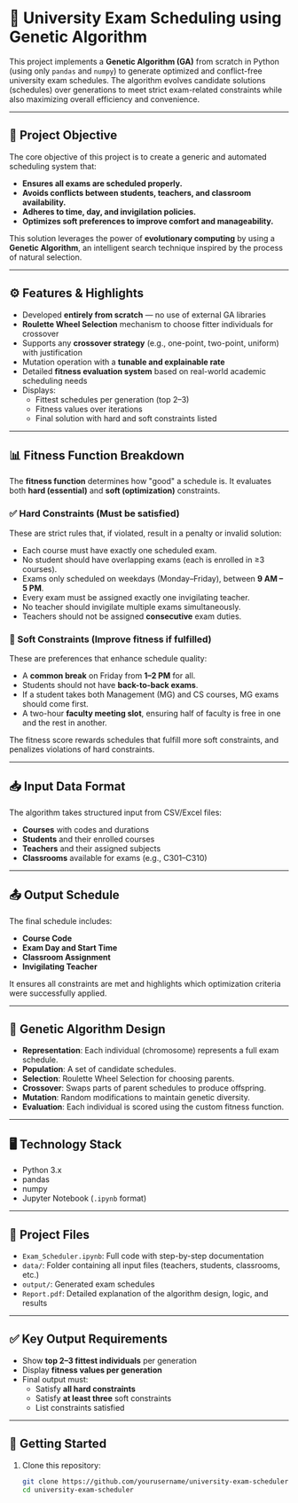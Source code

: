 # 🧬 University Exam Scheduling using Genetic Algorithm

This project implements a **Genetic Algorithm (GA)** from scratch in Python (using only `pandas` and `numpy`) to generate optimized and conflict-free university exam schedules. The algorithm evolves candidate solutions (schedules) over generations to meet strict exam-related constraints while also maximizing overall efficiency and convenience.

---

## 🧠 Project Objective

The core objective of this project is to create a generic and automated scheduling system that:
- **Ensures all exams are scheduled properly.**
- **Avoids conflicts between students, teachers, and classroom availability.**
- **Adheres to time, day, and invigilation policies.**
- **Optimizes soft preferences to improve comfort and manageability.**

This solution leverages the power of **evolutionary computing** by using a **Genetic Algorithm**, an intelligent search technique inspired by the process of natural selection.

---

## ⚙️ Features & Highlights

- Developed **entirely from scratch** — no use of external GA libraries
- **Roulette Wheel Selection** mechanism to choose fitter individuals for crossover
- Supports any **crossover strategy** (e.g., one-point, two-point, uniform) with justification
- Mutation operation with a **tunable and explainable rate**
- Detailed **fitness evaluation system** based on real-world academic scheduling needs
- Displays:
  - Fittest schedules per generation (top 2–3)
  - Fitness values over iterations
  - Final solution with hard and soft constraints listed

---

## 📊 Fitness Function Breakdown

The **fitness function** determines how "good" a schedule is. It evaluates both **hard (essential)** and **soft (optimization)** constraints.

### ✅ Hard Constraints (Must be satisfied)
These are strict rules that, if violated, result in a penalty or invalid solution:
- Each course must have exactly one scheduled exam.
- No student should have overlapping exams (each is enrolled in ≥3 courses).
- Exams only scheduled on weekdays (Monday–Friday), between **9 AM – 5 PM**.
- Every exam must be assigned exactly one invigilating teacher.
- No teacher should invigilate multiple exams simultaneously.
- Teachers should not be assigned **consecutive** exam duties.

### 🌟 Soft Constraints (Improve fitness if fulfilled)
These are preferences that enhance schedule quality:
- A **common break** on Friday from **1–2 PM** for all.
- Students should not have **back-to-back exams**.
- If a student takes both Management (MG) and CS courses, MG exams should come first.
- A two-hour **faculty meeting slot**, ensuring half of faculty is free in one and the rest in another.

The fitness score rewards schedules that fulfill more soft constraints, and penalizes violations of hard constraints.

---

## 📥 Input Data Format

The algorithm takes structured input from CSV/Excel files:
- **Courses** with codes and durations
- **Students** and their enrolled courses
- **Teachers** and their assigned subjects
- **Classrooms** available for exams (e.g., C301–C310)

---

## 📤 Output Schedule

The final schedule includes:
- **Course Code**
- **Exam Day and Start Time**
- **Classroom Assignment**
- **Invigilating Teacher**

It ensures all constraints are met and highlights which optimization criteria were successfully applied.

---

## 🧪 Genetic Algorithm Design

- **Representation**: Each individual (chromosome) represents a full exam schedule.
- **Population**: A set of candidate schedules.
- **Selection**: Roulette Wheel Selection for choosing parents.
- **Crossover**: Swaps parts of parent schedules to produce offspring.
- **Mutation**: Random modifications to maintain genetic diversity.
- **Evaluation**: Each individual is scored using the custom fitness function.

---

## 🖥️ Technology Stack

- Python 3.x
- pandas
- numpy
- Jupyter Notebook (`.ipynb` format)

---

## 📁 Project Files

- `Exam_Scheduler.ipynb`: Full code with step-by-step documentation
- `data/`: Folder containing all input files (teachers, students, classrooms, etc.)
- `output/`: Generated exam schedules
- `Report.pdf`: Detailed explanation of the algorithm design, logic, and results

---

## ✅ Key Output Requirements

- Show **top 2–3 fittest individuals** per generation
- Display **fitness values per generation**
- Final output must:
  - Satisfy **all hard constraints**
  - Satisfy **at least three** soft constraints
  - List constraints satisfied

---

## 🚀 Getting Started

1. Clone this repository:
   ```bash
   git clone https://github.com/yourusername/university-exam-scheduler.git
   cd university-exam-scheduler

